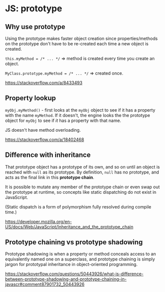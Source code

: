 # JS: prototype

## Why use prototype

Using the prototype makes faster object creation since properties/methods on the prototype don't have to be re-created each time a new object is created.

`this.myMethod = /* ... */` => method is created every time you create an object.

`MyClass.prototype.myMethod = /* ... */` => created once.

https://stackoverflow.com/a/8433493

## Property lookup

`myObj.myMethod()` - first looks at the `myObj` object to see if it has a property with the name `myMethod`. If it doesn't, the engine looks the the prototype object for `myObj` to see if _it_ has a property with that name.

JS doesn't have method overloading.

https://stackoverflow.com/a/18402468

## Difference with inheritance

That prototype object has a prototype of its own, and so on until an object is reached with `null` as its prototype. By definition, `null` has no prototype, and acts as the final link in this **prototype chain**.

It is possible to mutate any member of the prototype chain or even swap out the prototype at runtime, so concepts like static dispatching do not exist in JavaScript.

(Static dispatch is a form of polymorphism fully resolved during compile time.)

https://developer.mozilla.org/en-US/docs/Web/JavaScript/Inheritance_and_the_prototype_chain
## Prototype chaining vs prototype shadowing

Prototype shadowing is when a property or method conceals access to an equivalently named one on a superclass, and prototype chaining is simply jargon for prototypal inheritance in object-oriented programming.

https://stackoverflow.com/questions/50443926/what-is-difference-between-prototype-shadowing-and-prototype-chaining-in-javascr#comment87901732_50443926